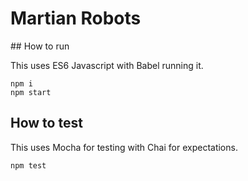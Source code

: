 # Martian Robots

## How to run

This uses ES6 Javascript with Babel running it.

`npm i`  
`npm start`

## How to test

This uses Mocha for testing with Chai for expectations.

`npm test`
